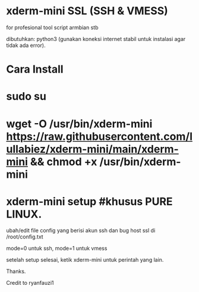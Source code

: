 # xderm-mini SSL (SSH & VMESS)
for profesional tool script armbian stb

dibutuhkan: python3 (gunakan koneksi internet stabil untuk instalasi agar tidak ada error).

# Cara Install
# sudo su
# wget -O /usr/bin/xderm-mini https://raw.githubusercontent.com/lullabiez/xderm-mini/main/xderm-mini && chmod +x /usr/bin/xderm-mini
# xderm-mini setup   #khusus PURE LINUX.

ubah/edit file config yang berisi akun ssh dan bug host ssl di /root/config.txt

mode=0 untuk ssh, mode=1 untuk vmess

setelah setup selesai, ketik xderm-mini untuk perintah yang lain.

Thanks.

Credit to ryanfauzi1


